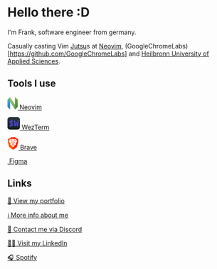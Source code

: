 # Hello there :D

I'm Frank, software engineer from germany.

Casually casting Vim [Jutsu](https://naruto.fandom.com/wiki/Jutsu)s at [Neovim](https://github.com/neovim), (GoogleChromeLabs)[https://github.com/GoogleChromeLabs] and [Heilbronn University of Applied Sciences](https://www.hs-heilbronn.de/).

## Tools I use

<a href="https://neovim.io/" target="_blank"><img style="height: 2em" alt="" src="https://raw.githubusercontent.com/Frank-Mayer/Frank-Mayer/master/img/neovim.svg" /> Neovim</a> 

<a href="https://github.com/wez/wezterm" target="_blank"><img style="height: 2em" alt="" src="https://raw.githubusercontent.com/Frank-Mayer/Frank-Mayer/master/img/wezterm.svg" /> WezTerm</a>

<a href="https://brave.com/" target="_blank"><img style="height: 2em" alt="" src="https://raw.githubusercontent.com/Frank-Mayer/Frank-Mayer/master/img/brave.svg" /> Brave</a>

<a href="https://www.figma.com/" target="_blank"><img style="height: 2em" alt="" src="https://upload.wikimedia.org/wikipedia/commons/3/33/Figma-logo.svg" /> Figma</a>

## Links

[👀 View my portfolio](https://www.frank-mayer.io/#my_portfolio)

[ℹ️ More info about me](https://www.frank-mayer.io/#about_me)

[💬 Contact me via Discord](https://discordapp.com/users/383628783187394561)

[👨‍💻 Visit my LinkedIn](https://linkedin.com/in/frank-mayer-de)

[🎧 Spotify](https://open.spotify.com/user/u73d67nen42ugnzo2zucxqotd?si=9f0df48fb51c42f5)
